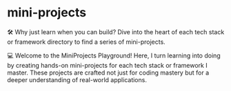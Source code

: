 # mini-projects

🛠️ Why just learn when you can build? Dive into the heart of each tech stack or framework directory to find a series of mini-projects. 

💻 Welcome to the MiniProjects Playground! Here, I turn learning into doing by creating hands-on mini-projects for each tech stack or framework I master.  These projects are crafted not just for coding mastery but for a deeper understanding of real-world applications.

